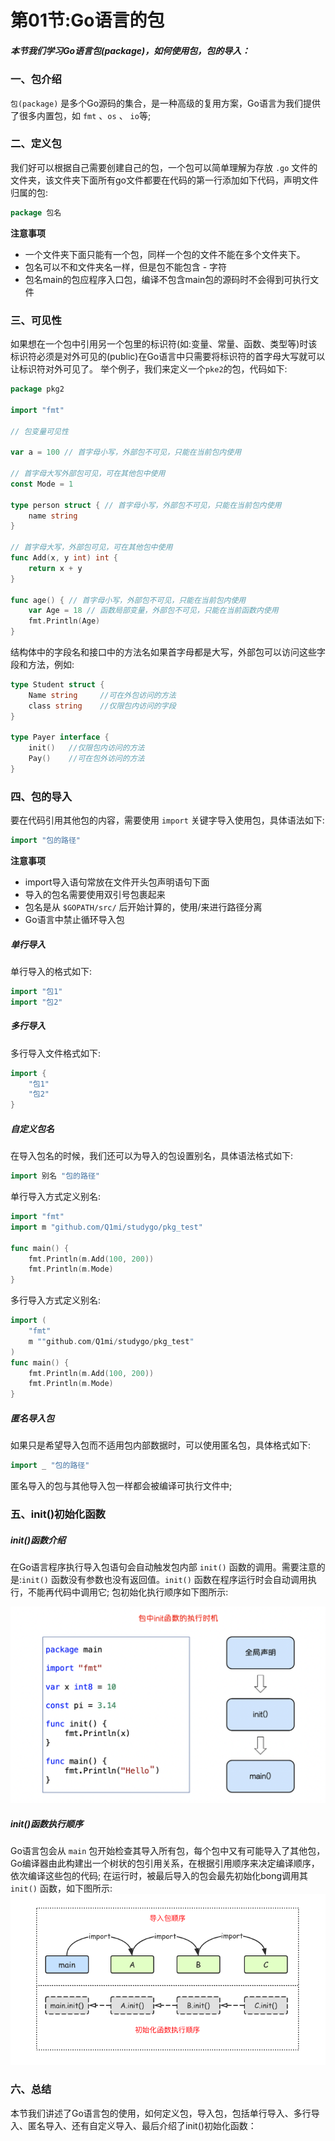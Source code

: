 # 第01节:Go语言的包

##### 本节我们学习Go语言包(package)，如何使用包，包的导入：

### 一、包介绍

`包(package)` 是多个Go源码的集合，是一种高级的复用方案，Go语言为我们提供了很多内置包，如 `fmt` 、`os` 、 `io`等;

### 二、定义包

我们好可以根据自己需要创建自己的包，一个包可以简单理解为存放 `.go` 文件的文件夹，该文件夹下面所有go文件都要在代码的第一行添加如下代码，声明文件归属的包:

```go
package 包名
```

**注意事项** 

* 一个文件夹下面只能有一个包，同样一个包的文件不能在多个文件夹下。
* 包名可以不和文件夹名一样，但是包不能包含 - 字符
* 包名main的包应程序入口包，编译不包含main包的源码时不会得到可执行文件

### 三、可见性

如果想在一个包中引用另一个包里的标识符(如:变量、常量、函数、类型等)时该标识符必须是对外可见的(public)在Go语言中只需要将标识符的首字母大写就可以让标识符对外可见了。
举个例子，我们来定义一个`pke2`的包，代码如下:

```go
package pkg2

import "fmt"

// 包变量可见性

var a = 100 // 首字母小写，外部包不可见，只能在当前包内使用

// 首字母大写外部包可见，可在其他包中使用
const Mode = 1

type person struct { // 首字母小写，外部包不可见，只能在当前包内使用
	name string
}

// 首字母大写，外部包可见，可在其他包中使用
func Add(x, y int) int {
	return x + y
}

func age() { // 首字母小写，外部包不可见，只能在当前包内使用
	var Age = 18 // 函数局部变量，外部包不可见，只能在当前函数内使用
	fmt.Println(Age)
}
```

结构体中的字段名和接口中的方法名如果首字母都是大写，外部包可以访问这些字段和方法，例如:

```go
type Student struct {
    Name string     //可在外包访问的方法
    class string    //仅限包内访问的字段
}

type Payer interface {
    init()   //仅限包内访问的方法
    Pay()    //可在包外访问的方法
}
```

### 四、包的导入

要在代码引用其他包的内容，需要使用 `import` 关键字导入使用包，具体语法如下:

```go
import "包的路径"
```

**注意事项**  

* import导入语句常放在文件开头包声明语句下面
* 导入的包名需要使用双引号包裹起来
* 包名是从 `$GOPATH/src/` 后开始计算的，使用/来进行路径分离
* Go语言中禁止循环导入包

##### 单行导入

单行导入的格式如下:

```go
import "包1"
import "包2"
```

##### 多行导入

多行导入文件格式如下:

```go
import {
    "包1"
    "包2"
}
```

##### 自定义包名

在导入包名的时候，我们还可以为导入的包设置别名，具体语法格式如下:

```go
import 别名 "包的路径"
```

单行导入方式定义别名:

```go
import "fmt"
import m "github.com/Q1mi/studygo/pkg_test"

func main() {
	fmt.Println(m.Add(100, 200))
	fmt.Println(m.Mode)
}
```

多行导入方式定义别名:

```go
import (
    "fmt"
    m ""github.com/Q1mi/studygo/pkg_test"
)
func main() {
	fmt.Println(m.Add(100, 200))
	fmt.Println(m.Mode)
}
```

##### 匿名导入包

如果只是希望导入包而不适用包内部数据时，可以使用匿名包，具体格式如下:

```go
import _ "包的路径"
```

匿名导入的包与其他导入包一样都会被编译可执行文件中;

### 五、init()初始化函数

##### init()函数介绍

在Go语言程序执行导入包语句会自动触发包内部 `init()` 函数的调用。需要注意的是:`init()` 函数没有参数也没有返回值。`init()` 函数在程序运行时会自动调用执行，不能再代码中调用它;
包初始化执行顺序如下图所示:

![images](../images/0601_init.png)


##### init()函数执行顺序

Go语言包会从 `main` 包开始检查其导入所有包，每个包中又有可能导入了其他包，Go编译器由此构建出一个树状的包引用关系，在根据引用顺序来决定编译顺序，依次编译这些包的代码;
在运行时，被最后导入的包会最先初始化bong调用其`init()` 函数，如下图所示:
![images](../images/0601_main.png)

### 六、总结

本节我们讲述了Go语言包的使用，如何定义包，导入包，包括单行导入、多行导入、匿名导入、还有自定义导入、最后介绍了init()初始化函数：